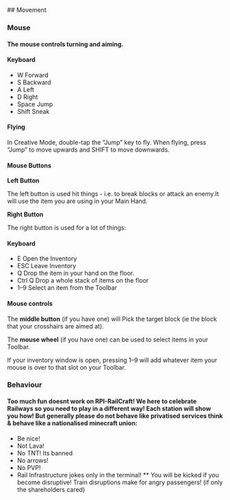
## Movement
### Mouse

#### The mouse controls turning and aiming.
#### Keyboard

 * W   Forward
 * S   Backward
 * A   Left
 * D   Right
 * Space   Jump
 * Shift   Sneak

#### Flying

In Creative Mode, double-tap the “Jump” key to fly. When flying, press “Jump” to move upwards and SHIFT to move downwards.

#### Mouse Buttons

**Left Button**

The left button is used hit things - i.e. to break blocks or attack an enemy.It will use the item you are using in your Main Hand.

**Right Button**

The right button is used for a lot of things:


#### Keyboard

 * E   Open the Inventory
 * ESC Leave Inventory
 * Q   Drop the item in your hand on the floor.
 * Ctrl Q  Drop a whole stack of items on the floor
 * 1–9     Select an item from the Toolbar


#### Mouse controls

The **middle button** (if you have one) will Pick the target block (ie the block that your crosshairs are aimed at).

The **mouse wheel** (if you have one) can be used to select items in your Toolbar.

If your inventory window is open, pressing 1–9 will add whatever item your mouse is over to that slot on your Toolbar.


### Behaviour

#### Too much fun doesnt work on RPI-RailCraft! We here to celebrate Railways so you need to play in a different way! Each station will show you how! But generally **please** do not behave like privatised services think & behave like a nationalised minecraft union:

 * Be nice!
 * Not Lava!
 * No TNT! Its banned
 * No arrows!
 * No PVP!
 * Rail Infrastructure jokes only in the terminal!
** You will be kicked if you become disruptive! Train disruptions make for angry passengers! (if only the shareholders cared)
